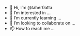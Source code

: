 - 👋 Hi, I’m @taher0atta
- 👀 I’m interested in ...
- 🌱 I’m currently learning ...
- 💞️ I’m looking to collaborate on ...
- 📫 How to reach me ...

<!---
taher0atta/taher0atta is a ✨ special ✨ repository because its `README.md` (this file) appears on your GitHub profile.
You can click the Preview link to take a look at your changes.
--->
